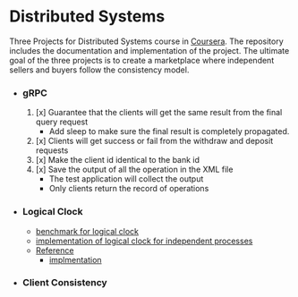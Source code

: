 # Distributed Systems
Three Projects for Distributed Systems course in [Coursera](https://www.coursera.org/).
The repository includes the documentation and implementation of the project.
The ultimate goal of the three projects is to create a marketplace where independent sellers and buyers follow the consistency model.  

- ### gRPC
    1. [x] Guarantee that the clients will get the same result from the final query request
       - Add sleep to make sure the final result is completely propagated.
    2. [x] Clients will get success or fail from the withdraw and deposit requests
    3. [x] Make the client id identical to the bank id
    4. [x] Save the output of all the operation in the XML file
       - The test application will collect the output
       - Only clients return the record of operations

- ### Logical Clock 
    - [benchmark for logical clock](lamportBenchmark) 
    - [implementation of logical clock for independent processes](lamportClocks)
    - [Reference](https://mwhittaker.github.io/blog/lamports_logical_clocks/)
        - [implmentation](https://github.com/mwhittaker/clocks)
       

        
    
    

- ### Client Consistency     
 


